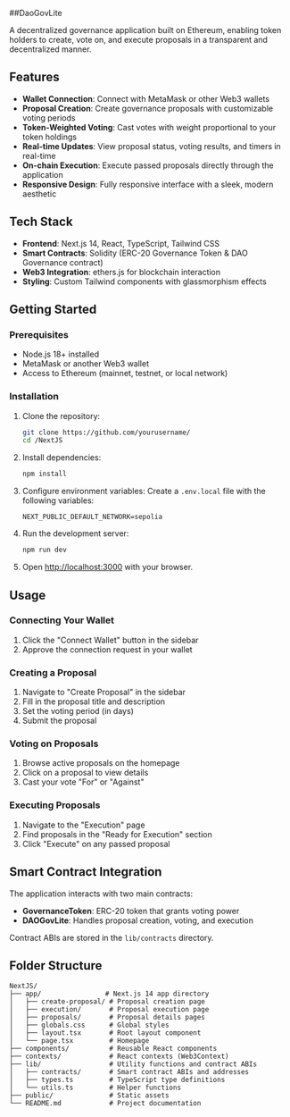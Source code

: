##DaoGovLite

A decentralized governance application built on Ethereum, enabling token holders to create, vote on, and execute proposals in a transparent and decentralized manner.

## Features

- **Wallet Connection**: Connect with MetaMask or other Web3 wallets
- **Proposal Creation**: Create governance proposals with customizable voting periods
- **Token-Weighted Voting**: Cast votes with weight proportional to your token holdings
- **Real-time Updates**: View proposal status, voting results, and timers in real-time
- **On-chain Execution**: Execute passed proposals directly through the application
- **Responsive Design**: Fully responsive interface with a sleek, modern aesthetic

## Tech Stack

- **Frontend**: Next.js 14, React, TypeScript, Tailwind CSS
- **Smart Contracts**: Solidity (ERC-20 Governance Token & DAO Governance contract)
- **Web3 Integration**: ethers.js for blockchain interaction
- **Styling**: Custom Tailwind components with glassmorphism effects

## Getting Started

### Prerequisites

- Node.js 18+ installed
- MetaMask or another Web3 wallet
- Access to Ethereum (mainnet, testnet, or local network)

### Installation

1. Clone the repository:
   ```bash
   git clone https://github.com/yourusername/
   cd /NextJS
   ```

2. Install dependencies:
   ```bash
   npm install
   ```

3. Configure environment variables:
   Create a `.env.local` file with the following variables:
   ```
   NEXT_PUBLIC_DEFAULT_NETWORK=sepolia
   ```

4. Run the development server:
   ```bash
   npm run dev
   ```

5. Open [http://localhost:3000](http://localhost:3000) with your browser.

## Usage

### Connecting Your Wallet

1. Click the "Connect Wallet" button in the sidebar
2. Approve the connection request in your wallet

### Creating a Proposal

1. Navigate to "Create Proposal" in the sidebar
2. Fill in the proposal title and description
3. Set the voting period (in days)
4. Submit the proposal

### Voting on Proposals

1. Browse active proposals on the homepage
2. Click on a proposal to view details
3. Cast your vote "For" or "Against"

### Executing Proposals

1. Navigate to the "Execution" page
2. Find proposals in the "Ready for Execution" section
3. Click "Execute" on any passed proposal

## Smart Contract Integration

The application interacts with two main contracts:

- **GovernanceToken**: ERC-20 token that grants voting power
- **DAOGovLite**: Handles proposal creation, voting, and execution

Contract ABIs are stored in the `lib/contracts` directory.

## Folder Structure

```
NextJS/
├── app/                # Next.js 14 app directory
│   ├── create-proposal/ # Proposal creation page
│   ├── execution/       # Proposal execution page
│   ├── proposals/       # Proposal details pages
│   ├── globals.css      # Global styles
│   ├── layout.tsx       # Root layout component
│   └── page.tsx         # Homepage
├── components/          # Reusable React components
├── contexts/            # React contexts (Web3Context)
├── lib/                 # Utility functions and contract ABIs
│   ├── contracts/       # Smart contract ABIs and addresses
│   ├── types.ts         # TypeScript type definitions
│   └── utils.ts         # Helper functions
├── public/              # Static assets
└── README.md            # Project documentation
```

